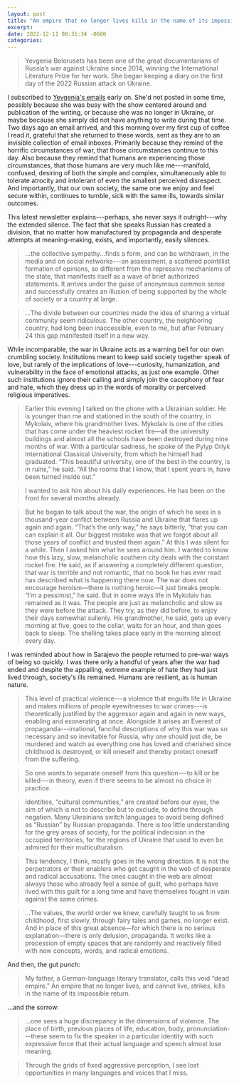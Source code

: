 ```yaml
---
layout: post
title: "An empire that no longer lives kills in the name of its impossible return"
excerpt:
date: 2022-12-11 08:31:34 -0600
categories:
---
```


> Yevgenia Belorusets has been one of the great documentarians of Russia’s war against Ukraine since 2014, winning the International Literature Prize for her work. She began keeping a diary on the first day of the 2022 Russian attack on Ukraine.

I subscribed to [Yevgenia's emails](https://www.isolarii.com/kyiv) early on. She'd not posted in some time, possibly because she was busy with the show centered around and publication of the writing, or because she was no longer in Ukraine, or maybe because she simply did not have anything to write during that time. Two days ago an email arrived, and this morning over my first cup of coffee I read it, grateful that she returned to these words, sent as they are to an invisible collection of email inboxes. Primarily because they remind of the horrific circumstances of war, that those circumstances continue to this day. Also because they remind that humans are experiencing those circumstances, that those humans are very much like me---manifold, confused, desiring of both the simple and complex, simultaneously able to tolerate atrocity and intolerant of even the smallest perceived disrespect. And importantly, that our own society, the same one we enjoy and feel secure within, continues to tumble, sick with the same ills, towards similar outcomes.

This latest newsletter explains---perhaps, she never says it outright---why the extended silence. The fact that she speaks Russian has created a division, that no matter how manufactured by propaganda and desperate attempts at meaning-making, exists, and importantly, easily silences.

> ...the collective sympathy...finds a form, and can be withdrawn, in the media and on social networks---an assessment, a scattered pointillist formation of opinions, so different from the repressive mechanisms of the state, that manifests itself as a wave of brief authorized statements. It arrives under the guise of anonymous common sense and successfully creates an illusion of being supported by the whole of society or a country at large.

> ...The divide between our countries made the idea of sharing a virtual community seem ridiculous. The other country, the neighboring country, had long been inaccessible, even to me, but after February 24 this gap manifested itself in a new way.

While incomparable, the war in Ukraine acts as a warning bell for our own crumbling society. Institutions meant to keep said society together speak of love, but rarely of the implications of love---curiosity, humanization, and vulnerability in the face of emotional attacks, as just one example. Other such institutions ignore their calling and simply join the cacophony of fear and hate, which they dress up in the words of morality or perceived religious imperatives.

> Earlier this evening I talked on the phone with a Ukrainian soldier. He is younger than me and stationed in the south of the country, in Mykolaiv, where his grandmother lives. Mykolaiv is one of the cities that has come under the heaviest rocket fire—all the university buildings and almost all the schools have been destroyed during nine months of war. With a particular sadness, he spoke of the Pylyp Orlyk International Classical University, from which he himself had graduated. “This beautiful university, one of the best in the country, is in ruins,” he said. “All the rooms that I know, that I spent years in, have been turned inside out.”

> I wanted to ask him about his daily experiences. He has been on the front for several months already.

> But he began to talk about the war, the origin of which he sees in a thousand-year conflict between Russia and Ukraine that flares up again and again. “That’s the only way,” he says bitterly, “that you can can explain it all. Our biggest mistake was that we forgot about all those years of conflict and trusted them again.” At this I was silent for a while. Then I asked him what he sees around him. I wanted to know how this lazy, slow, melancholic southern city deals with the constant rocket fire. He said, as if answering a completely different question, that war is terrible and not romantic, that no book he has ever read has described what is happening there now. The war does not encourage heroism—there is nothing heroic—it just breaks people. “I’m a pessimist,” he said. But in some ways life in Mykolaiv has remained as it was. The people are just as melancholic and slow as they were before the attack. They try, as they did before, to enjoy their days somewhat sullenly. His grandmother, he said, gets up every morning at five, goes to the cellar, waits for an hour, and then goes back to sleep. The shelling takes place early in the morning almost every day.

I was reminded about how in Sarajevo the people returned to pre-war ways of being so quickly. I was there only a handful of years after the war had ended and despite the appalling, extreme example of hate they had just lived through, society's ills remained. Humans are resilient, as is human nature.

> This level of practical violence---a violence that engulfs life in Ukraine and makes millions of people eyewitnesses to war crimes---is theoretically justified by the aggressor again and again in new ways, enabling and exonerating at once. Alongside it arises an Everest of propaganda---irrational, fanciful descriptions of why this war was so necessary and so inevitable for Russia, why one should just die, be murdered and watch as everything one has loved and cherished since childhood is destroyed, or kill oneself and thereby protect oneself from the suffering.

> So one wants to separate oneself from this question---to kill or be killed---in theory, even if there seems to be almost no choice in practice.

> Identities, “cultural communities,” are created before our eyes, the aim of which is not to describe but to exclude, to define through negation. Many Ukrainians switch languages to avoid being defined as “Russian” by Russian propaganda. There is too little understanding for the grey areas of society, for the political indecision in the occupied territories, for the regions of Ukraine that used to even be admired for their multiculturalism.

> This tendency, I think, mostly goes in the wrong direction. It is not the perpetrators or their enablers who get caught in the web of desperate and radical accusations. The ones caught in the web are almost always those who already feel a sense of guilt, who perhaps have lived with this guilt for a long time and have themselves fought in vain against the same crimes.

> ...The values, the world order we knew, carefully taught to us from childhood, first slowly, through fairy tales and games, no longer exist. And in place of this great absence—for which there is no serious explanation—there is only delusion, propaganda. It works like a procession of empty spaces that are randomly and reactively filled with new concepts, words, and radical emotions.

And then, the gut punch:

> My father, a German-language literary translator, calls this void “dead empire.” An empire that no longer lives, and cannot live, strikes, kills in the name of its impossible return.

...and the sorrow:

> ...one sees a huge discrepancy in the dimensions of violence. The place of birth, previous places of life, education, body, pronunciation---these seem to fix the speaker in a particular identity with such expressive force that their actual language and speech almost lose meaning.

> Through the grids of fixed aggressive perception, I see lost opportunities in many languages and voices that I miss.
